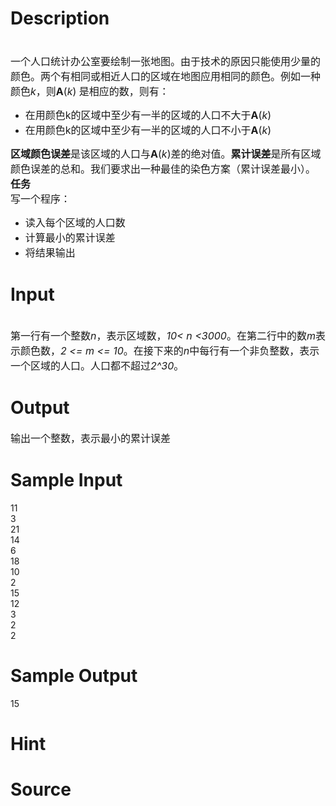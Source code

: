 
# Description

<div class="content"><div align="center"><span style="font-size: medium"><b> </b></span></div>
<div><span style="font-size: medium">一个人口统计办公室要绘制一张地图。由于技术的原因只能使用少量的颜色。两个有相同或相近人口的区域在地图应用相同的颜色。例如一种颜色<i>k</i>，则<b>A</b>(<i>k</i>) 是相应的数，则有：</span></div>
<ul type="disc">
    <li><span style="font-size: medium">在用颜色k的区域中至少有一半的区域的人口不大于<b>A</b>(<i>k</i>)</span></li>
    <li><span style="font-size: medium">在用颜色k的区域中至少有一半的区域的人口不小于<b>A</b>(<i>k</i>)</span></li>
</ul>
<div><span style="font-size: medium"><b>区域颜色误差</b>是该区域的人口与<b>A</b>(<i>k</i>)差的绝对值。<b>累计误差</b>是所有区域颜色误差的总和。我们要求出一种最佳的染色方案（累计误差最小）。</span></div>
<div style="margin: auto 0cm"><span style="font-size: medium"><b>任务</b></span></div>
<div><span style="font-size: medium">写一个程序：</span></div>
<ul type="disc">
    <li><span style="font-size: medium">读入每个区域的人口数</span></li>
    <li><span style="font-size: medium">计算最小的累计误差</span></li>
    <li><span style="font-size: medium">将结果输出</span></li>
</ul></div>

# Input

<div class="content"><div style="margin: auto 0cm"> </div>
<div><span style="font-size: medium">第一行有一个整数<i>n</i>，表示区域数，<i>10&lt; n &lt;3000</i>。在第二行中的数<i>m</i>表示颜色数，<i>2 &lt;= m &lt;= 10</i>。在接下来的<i>n</i>中每行有一个非负整数，表示一个区域的人口。人口都不超过<i>2^30</i>。</span></div></div>

# Output

<div class="content"><div><span style="font-size: medium">输出一个整数，表示最小的累计误差</span></div></div>

# Sample Input

<div class="content"><span class="sampledata">11<br/>
3<br/>
21<br/>
14<br/>
6<br/>
18<br/>
10<br/>
2<br/>
15<br/>
12<br/>
3<br/>
2<br/>
2<br/>
</span></div>

# Sample Output

<div class="content"><span class="sampledata">15<br/>
</span></div>

# Hint

<div class="content"><p></p></div>

# Source

<div class="content"><p><a href="problemset.php?search="></a></p></div>

